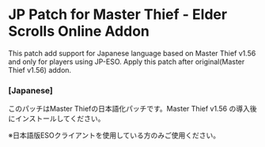 # JP Patch for Master Thief - Elder Scrolls Online Addon

This patch add support for Japanese language based on Master Thief v1.56 and only for players using JP-ESO.
Apply this patch after original(Master Thief v1.56) addon.

### [Japanese]

このパッチはMaster Thiefの日本語化パッチです。Master Thief v1.56 の導入後にインストールしてください。

※日本語版ESOクライアントを使用している方のみご使用ください。
